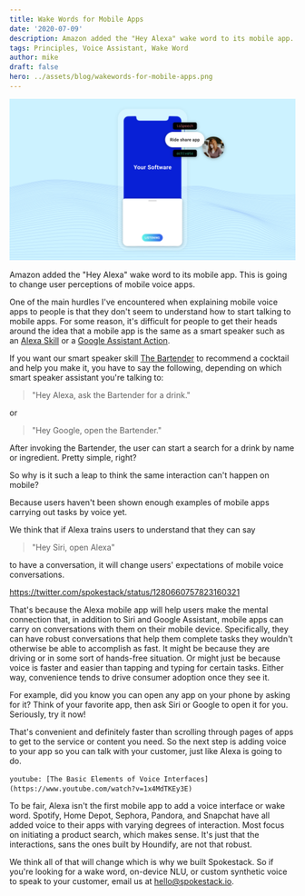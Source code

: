 ```yaml
---
title: Wake Words for Mobile Apps
date: '2020-07-09'
description: Amazon added the "Hey Alexa" wake word to its mobile app. This is going to change user perceptions of mobile voice apps. Start building your Independent Voice Assistant with Spokestack.
tags: Principles, Voice Assistant, Wake Word
author: mike
draft: false
hero: ../assets/blog/wakewords-for-mobile-apps.png
---
```


![Wake Words for Mobile Apps](../assets/blog/wakewords-for-mobile-apps.png)

Amazon added the "Hey Alexa" wake word to its mobile app. This is going to change user perceptions of mobile voice apps.

One of the main hurdles I've encountered when explaining mobile voice apps to people is that they don't seem to understand how to start talking to mobile apps. For some reason, it's difficult for people to get their heads around the idea that a mobile app is the same as a smart speaker such as an [Alexa Skill](https://www.amazon.com/alexa-skills/) or a [Google Assistant Action](https://assistant.google.com/explore).

If you want our smart speaker skill [The Bartender](https://thebartender.io) to recommend a cocktail and help you make it, you have to say the following, depending on which smart speaker assistant you're talking to:

> "Hey Alexa, ask the Bartender for a drink."

or

> "Hey Google, open the Bartender."

After invoking the Bartender, the user can start a search for a drink by name or ingredient. Pretty simple, right?

So why is it such a leap to think the same interaction can't happen on mobile?

Because users haven't been shown enough examples of mobile apps carrying out tasks by voice yet.

We think that if Alexa trains users to understand that they can say

> "Hey Siri, open Alexa"

to have a conversation, it will change users' expectations of mobile voice conversations.

https://twitter.com/spokestack/status/1280660757823160321

That's because the Alexa mobile app will help users make the mental connection that, in addition to Siri and Google Assistant, mobile apps can carry on conversations with them on their mobile device. Specifically, they can have robust conversations that help them complete tasks they wouldn't otherwise be able to accomplish as fast. It might be because they are driving or in some sort of hands-free situation. Or might just be because voice is faster and easier than tapping and typing for certain tasks. Either way, convenience tends to drive consumer adoption once they see it.

For example, did you know you can open any app on your phone by asking for it? Think of your favorite app, then ask Siri or Google to open it for you. Seriously, try it now!

That's convenient and definitely faster than scrolling through pages of apps to get to the service or content you need. So the next step is adding voice to your app so you can talk with your customer, just like Alexa is going to do.

`youtube: [The Basic Elements of Voice Interfaces](https://www.youtube.com/watch?v=1x4MdTKEy3E)`

To be fair, Alexa isn't the first mobile app to add a voice interface or wake word. Spotify, Home Depot, Sephora, Pandora, and Snapchat have all added voice to their apps with varying degrees of interaction. Most focus on initiating a product search, which makes sense. It's just that the interactions, sans the ones built by Houndify, are not that robust.

We think all of that will change which is why we built Spokestack. So if you're looking for a wake word, on-device NLU, or custom synthetic voice to speak to your customer, email us at [hello@spokestack.io](mailto:hello@spokestack.io).
